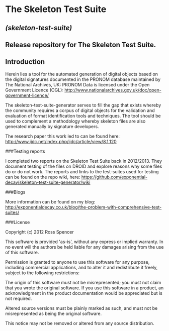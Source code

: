 # The Skeleton Test Suite
*(skeleton-test-suite)*
---
Release repository for The Skeleton Test Suite. 
---
## Introduction

Herein lies a tool for the automated generation of digital objects based on the digital signatures documented in the PRONOM database maintained by The National Archives, UK: PRONOM Data is licensed under the Open Government Licence (OGL): http://www.nationalarchives.gov.uk/doc/open-government-licence/

The skeleton-test-suite-generator serves to fill the gap that exists whereby the community requires a corpus of digital objects for the validation and evaluation of format identification tools and techniques. The tool should be used to complement a methodology whereby skeleton files are also generated manually by signature developers.

The research paper this work led to can be found here: http://www.ijdc.net/index.php/ijdc/article/view/8.1.120

###Testing reports

I completed two reports on the Skeleton Test Suite back in 2012/2013. They document testing of the files on DROID and explore reasons why some files do or do not work. The reports and links to the test-suites used for testing can be found on the repo wiki, here: https://github.com/exponential-decay/skeleton-test-suite-generator/wiki

###Blogs

More information can be found on my blog: http://exponentialdecay.co.uk/blog/the-problem-with-comprehensive-test-suites/

###License

Copyright (c) 2012 Ross Spencer

This software is provided 'as-is', without any express or implied warranty. In no event will the authors be held liable for any damages arising from the use of this software.

Permission is granted to anyone to use this software for any purpose, including commercial applications, and to alter it and redistribute it freely, subject to the following restrictions:

The origin of this software must not be misrepresented; you must not claim that you wrote the original software. If you use this software in a product, an acknowledgment in the product documentation would be appreciated but is not required.

Altered source versions must be plainly marked as such, and must not be misrepresented as being the original software.

This notice may not be removed or altered from any source distribution.
